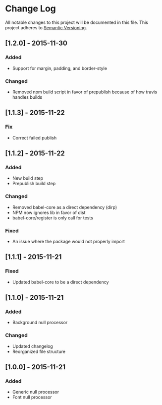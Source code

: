 # Change Log

All notable changes to this project will be documented in this file.
This project adheres to [Semantic Versioning](http://semver.org/).

## [1.2.0] - 2015-11-30

### Added
- Support for margin, padding, and border-style

### Changed
- Removed npm build script in favor of prepublish because of how travis handles builds

## [1.1.3] - 2015-11-22

### Fix
- Correct failed publish

## [1.1.2] - 2015-11-22

### Added
- New build step
- Prepublish build step

### Changed
- Removed babel-core as a direct dependency (dirp)
- NPM now ignores lib in favor of dist
- babel-core/register is only call for tests

### Fixed
- An issue where the package would not properly import

## [1.1.1] - 2015-11-21

### Fixed
- Updated babel-core to be a direct dependency

## [1.1.0] - 2015-11-21

### Added
- Background null processor

### Changed
- Updated changelog
- Reorganized file structure

## [1.0.0] - 2015-11-21

### Added
- Generic null processor
- Font null processor
